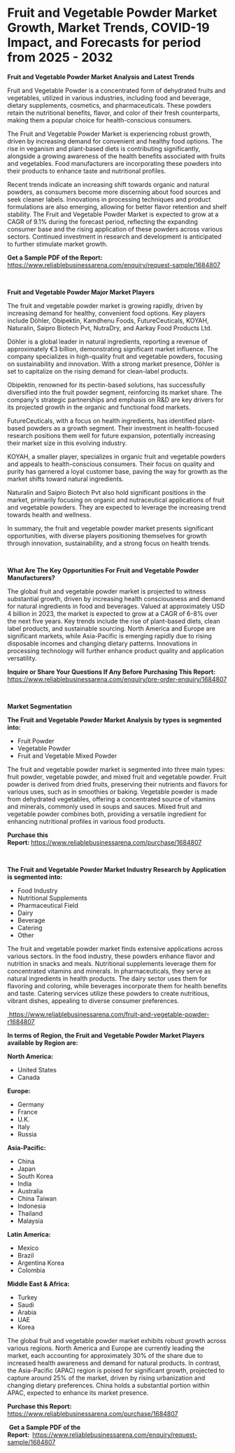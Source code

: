 <p><h1>Fruit and Vegetable Powder Market Growth, Market Trends, COVID-19 Impact, and Forecasts for period from 2025 - 2032</h1></p><p><strong>Fruit and Vegetable Powder Market Analysis and Latest Trends</strong></p>
<p><p>Fruit and Vegetable Powder is a concentrated form of dehydrated fruits and vegetables, utilized in various industries, including food and beverage, dietary supplements, cosmetics, and pharmaceuticals. These powders retain the nutritional benefits, flavor, and color of their fresh counterparts, making them a popular choice for health-conscious consumers.</p><p>The Fruit and Vegetable Powder Market is experiencing robust growth, driven by increasing demand for convenient and healthy food options. The rise in veganism and plant-based diets is contributing significantly, alongside a growing awareness of the health benefits associated with fruits and vegetables. Food manufacturers are incorporating these powders into their products to enhance taste and nutritional profiles.</p><p>Recent trends indicate an increasing shift towards organic and natural powders, as consumers become more discerning about food sources and seek cleaner labels. Innovations in processing techniques and product formulations are also emerging, allowing for better flavor retention and shelf stability. The Fruit and Vegetable Powder Market is expected to grow at a CAGR of 9.1% during the forecast period, reflecting the expanding consumer base and the rising application of these powders across various sectors. Continued investment in research and development is anticipated to further stimulate market growth.</p></p>
<p><strong>Get a Sample PDF of the Report:&nbsp;</strong> <a href="https://www.reliablebusinessarena.com/enquiry/request-sample/1684807?utm_campaign=3316&utm_medium=2&utm_source=Github&utm_content=ia&utm_term=16042025&utm_id=fruit-and-vegetable-powder">https://www.reliablebusinessarena.com/enquiry/request-sample/1684807</a></p>
<p>&nbsp;</p>
<p><strong>Fruit and Vegetable Powder Major Market Players</strong></p>
<p><p>The fruit and vegetable powder market is growing rapidly, driven by increasing demand for healthy, convenient food options. Key players include Döhler, Obipektin, Kamdhenu Foods, FutureCeuticals, KOYAH, Naturalin, Saipro Biotech Pvt, NutraDry, and Aarkay Food Products Ltd.</p><p>Döhler is a global leader in natural ingredients, reporting a revenue of approximately €3 billion, demonstrating significant market influence. The company specializes in high-quality fruit and vegetable powders, focusing on sustainability and innovation. With a strong market presence, Döhler is set to capitalize on the rising demand for clean-label products.</p><p>Obipektin, renowned for its pectin-based solutions, has successfully diversified into the fruit powder segment, reinforcing its market share. The company's strategic partnerships and emphasis on R&D are key drivers for its projected growth in the organic and functional food markets.</p><p>FutureCeuticals, with a focus on health ingredients, has identified plant-based powders as a growth segment. Their investment in health-focused research positions them well for future expansion, potentially increasing their market size in this evolving industry.</p><p>KOYAH, a smaller player, specializes in organic fruit and vegetable powders and appeals to health-conscious consumers. Their focus on quality and purity has garnered a loyal customer base, paving the way for growth as the market shifts toward natural ingredients.</p><p>Naturalin and Saipro Biotech Pvt also hold significant positions in the market, primarily focusing on organic and nutraceutical applications of fruit and vegetable powders. They are expected to leverage the increasing trend towards health and wellness.</p><p>In summary, the fruit and vegetable powder market presents significant opportunities, with diverse players positioning themselves for growth through innovation, sustainability, and a strong focus on health trends.</p></p>
<p>&nbsp;</p>
<p><strong>What Are The Key Opportunities For Fruit and Vegetable Powder Manufacturers?</strong></p>
<p><p>The global fruit and vegetable powder market is projected to witness substantial growth, driven by increasing health consciousness and demand for natural ingredients in food and beverages. Valued at approximately USD 4 billion in 2023, the market is expected to grow at a CAGR of 6-8% over the next five years. Key trends include the rise of plant-based diets, clean label products, and sustainable sourcing. North America and Europe are significant markets, while Asia-Pacific is emerging rapidly due to rising disposable incomes and changing dietary patterns. Innovations in processing technology will further enhance product quality and application versatility.</p></p>
<p><strong>Inquire or Share Your Questions If Any Before Purchasing This Report:</strong> <a href="https://www.reliablebusinessarena.com/enquiry/pre-order-enquiry/1684807?utm_campaign=3316&utm_medium=2&utm_source=Github&utm_content=ia&utm_term=16042025&utm_id=fruit-and-vegetable-powder">https://www.reliablebusinessarena.com/enquiry/pre-order-enquiry/1684807</a></p>
<p>&nbsp;</p>
<p><strong>Market Segmentation</strong></p>
<p><strong>The Fruit and Vegetable Powder Market Analysis by types is segmented into:</strong></p>
<p><ul><li>Fruit Powder</li><li>Vegetable Powder</li><li>Fruit and Vegetable Mixed Powder</li></ul></p>
<p><p>The fruit and vegetable powder market is segmented into three main types: fruit powder, vegetable powder, and mixed fruit and vegetable powder. Fruit powder is derived from dried fruits, preserving their nutrients and flavors for various uses, such as in smoothies or baking. Vegetable powder is made from dehydrated vegetables, offering a concentrated source of vitamins and minerals, commonly used in soups and sauces. Mixed fruit and vegetable powder combines both, providing a versatile ingredient for enhancing nutritional profiles in various food products.</p></p>
<p><strong>Purchase this Report:&nbsp;</strong><a href="https://www.reliablebusinessarena.com/purchase/1684807?utm_campaign=3316&utm_medium=2&utm_source=Github&utm_content=ia&utm_term=16042025&utm_id=fruit-and-vegetable-powder">https://www.reliablebusinessarena.com/purchase/1684807</a></p>
<p>&nbsp;</p>
<p><strong>The Fruit and Vegetable Powder Market Industry Research by Application is segmented into:</strong></p>
<p><ul><li>Food Industry</li><li>Nutritional Supplements</li><li>Pharmaceutical Field</li><li>Dairy</li><li>Beverage</li><li>Catering</li><li>Other</li></ul></p>
<p><p>The fruit and vegetable powder market finds extensive applications across various sectors. In the food industry, these powders enhance flavor and nutrition in snacks and meals. Nutritional supplements leverage them for concentrated vitamins and minerals. In pharmaceuticals, they serve as natural ingredients in health products. The dairy sector uses them for flavoring and coloring, while beverages incorporate them for health benefits and taste. Catering services utilize these powders to create nutritious, vibrant dishes, appealing to diverse consumer preferences.</p></p>
<p><a href="https://www.reliablebusinessarena.com/fruit-and-vegetable-powder-r1684807?utm_campaign=3316&utm_medium=2&utm_source=Github&utm_content=ia&utm_term=16042025&utm_id=fruit-and-vegetable-powder">&nbsp;https://www.reliablebusinessarena.com/fruit-and-vegetable-powder-r1684807</a></p>
<p><strong>In terms of Region, the Fruit and Vegetable Powder Market Players available by Region are:</strong></p>
<p>
    <p> <strong> North America: </strong>
        <ul>
            <li>United States</li>
            <li>Canada</li>
        </ul>
        </p> 
    <p> <strong> Europe: </strong>
        <ul>
            <li>Germany</li>
            <li>France</li>
            <li>U.K.</li>
            <li>Italy</li>
            <li>Russia</li>
        </ul>
        </p> 
    <p> <strong> Asia-Pacific: </strong>
        <ul>
            <li>China</li>
            <li>Japan</li>
            <li>South Korea</li>
            <li>India</li>
            <li>Australia</li>
            <li>China Taiwan</li>
            <li>Indonesia</li>
            <li>Thailand</li>
            <li>Malaysia</li>
        </ul>
        </p> 
    <p> <strong> Latin America: </strong>
        <ul>
            <li>Mexico</li>
            <li>Brazil</li>
            <li>Argentina Korea</li>
            <li>Colombia</li>
        </ul>
        </p> 
    <p> <strong> Middle East & Africa: </strong>
        <ul>
            <li>Turkey</li>
            <li>Saudi</li>
            <li>Arabia</li>
            <li>UAE</li>
            <li>Korea</li>
        </ul>
    </p>
    </p>
<p><p>The global fruit and vegetable powder market exhibits robust growth across various regions. North America and Europe are currently leading the market, each accounting for approximately 30% of the share due to increased health awareness and demand for natural products. In contrast, the Asia-Pacific (APAC) region is poised for significant growth, projected to capture around 25% of the market, driven by rising urbanization and changing dietary preferences. China holds a substantial portion within APAC, expected to enhance its market presence.</p></p>
<p><strong>Purchase this Report: </strong><a href="https://www.reliablebusinessarena.com/purchase/1684807?utm_campaign=3316&utm_medium=2&utm_source=Github&utm_content=ia&utm_term=16042025&utm_id=fruit-and-vegetable-powder">https://www.reliablebusinessarena.com/purchase/1684807</a></p>
<p>&nbsp;<strong>Get a Sample PDF of the Report:&nbsp;&nbsp;</strong><a href="https://www.reliablebusinessarena.com/enquiry/request-sample/1684807?utm_campaign=3316&utm_medium=2&utm_source=Github&utm_content=ia&utm_term=16042025&utm_id=fruit-and-vegetable-powder">https://www.reliablebusinessarena.com/enquiry/request-sample/1684807</a></p>
<p><strong></strong></p>
<p><p></p><p></p><p></p></p>